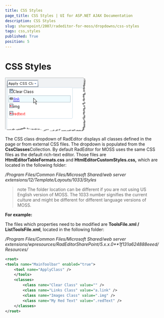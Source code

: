 ```yaml
---
title: CSS Styles
page_title: CSS Styles | UI for ASP.NET AJAX Documentation
description: CSS Styles
slug: sharepoint/2007/radeditor-for-moss/dropdowns/css-styles
tags: css,styles
published: True
position: 5
---
```


# CSS Styles

![](images/DropDowns010.png)

The CSS class dropdown of RadEditor displays all classes defined in the page or from external CSS files. The dropdown is populated from the **CssClasses**Collection. By default RadEditor for MOSS uses the same CSS files as the default rich-text editor. Those files are **HtmlEditorTableFormats**.**css** and **HtmlEditorCustomStyles.css,** which are located in the following folder:

*/Program Files/Common Files/Microsoft Shared/web server extensions/12/Template/Layouts/1033/Styles*

>note The folder location can be different if you are not using US English version of MOSS. The 1033 number signifies the current culture and might be different for different language versions of MOSS.

**For example:**

The files which properties need to be modified are **ToolsFile.xml / ListToolsFile.xml**, located in the following folder:

*/Program Files/Common Files/Microsoft Shared/web server extensions/wpresources/RadEditorSharePoint/5.x.x.0**1f131a624888eeed/Resources/*

````XML
<root>  
<tools name="MainToolbar" enabled="true">
	<tool name="ApplyClass" />  
	</tools>  
	<classes>    
		<class name="Clear Class" value="" />
		<class name="Links Class" value="a.link" />
		<class name="Images Class" value=".img" />
		<class name="My Red Text" value=".redText" />
	</classes>
</root>
````


